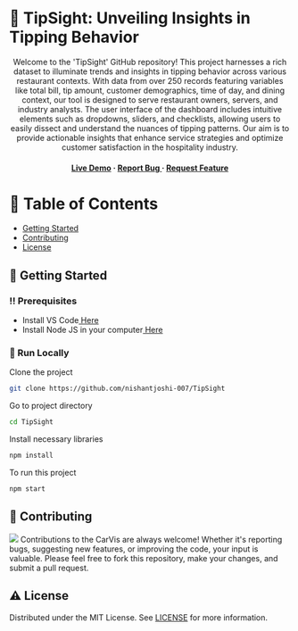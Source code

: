 # :star2: TipSight: Unveiling Insights in Tipping Behavior

<div align='center'>
<p>Welcome to the 'TipSight' GitHub repository! This project harnesses a rich dataset to illuminate trends and insights in tipping behavior across various restaurant contexts. With data from over 250 records featuring variables like total bill, tip amount, customer demographics, time of day, and dining context, our tool is designed to serve restaurant owners, servers, and industry analysts. The user interface of the dashboard includes intuitive elements such as dropdowns, sliders, and checklists, allowing users to easily dissect and understand the nuances of tipping patterns. Our aim is to provide actionable insights that enhance service strategies and optimize customer satisfaction in the hospitality industry.</p>
<h4> <a href=https://nishantjoshi-007.github.io/TipSight/>Live Demo</a> <span> · </span> <a href="https://github.com/nishantjoshi-007/TipSight/issues"> Report Bug </a> <span> · </span> <a href="https://github.com/nishantjoshi-007/TipSight/issues"> Request Feature </a> </h4>
</div>

# :notebook_with_decorative_cover: Table of Contents
- [Getting Started](#toolbox-getting-started)
- [Contributing](#wave-contributing)
- [License](#warning-license)


## :toolbox: Getting Started
### :bangbang: Prerequisites
- Install VS Code<a href="https://code.visualstudio.com/Download"> Here</a>
- Install Node JS in your computer<a href="https://nodejs.org/en/"> Here</a>


### :running: Run Locally
Clone the project
```bash
git clone https://github.com/nishantjoshi-007/TipSight
```
Go to project directory
```bash
cd TipSight
```
Install necessary libraries
```bash
npm install
```
To run this project
```bash
npm start
```


## :wave: Contributing
<img src="https://contrib.rocks/image?repo=Louis3797/awesome-readme-template" /> Contributions to the CarVis are always welcome! Whether it's reporting bugs, suggesting new features, or improving the code, your input is valuable. Please feel free to fork this repository, make your changes, and submit a pull request.

## :warning: License
Distributed under the MIT License. See <a href="https://github.com/nishantjoshi-007/TipSight/blob/main/LICENSE">LICENSE</a> for more information.
